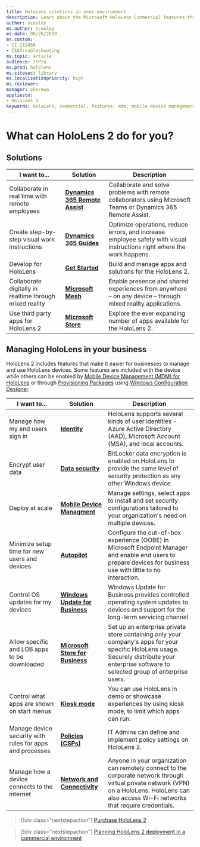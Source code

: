 ```yaml
---
title: HoloLens solutions in your environment
description: Learn about the Microsoft HoloLens Commercial features that make it easier for businesses to manage HoloLens devices. 
author: scooley
ms.author: scooley
ms.date: 08/26/2019
ms.custom: 
- CI 111456
- CSSTroubleshooting
ms.topic: article
audience: ITPro
ms.prod: hololens
ms.sitesec: library
ms.localizationpriority: high
ms.reviewer: 
manager: skerewa
appliesto:
- HoloLens 2
keywords: HoloLens, commercial, features, mdm, mobile device management, kiosk mode
---
```


# What can HoloLens 2 do for you?



## Solutions
| I want to... | Solution | Description |  
|---------| ------------|------------|
| Collaborate in real time with remote employees | [**Dynamics 365 Remote Assist**](https://dynamics.microsoft.com/mixed-reality/remote-assist/) | Collaborate and solve problems with remote collaborators using Microsoft Teams or Dynamics 365 Remote Assist. | 
| Create step-by-step visual work instructions | [**Dynamics 365 Guides**](https://dynamics.microsoft.com/mixed-reality/guides/capabilities/) | Optimize operations, reduce errors, and increase employee safety with visual instructions right where the work happens. |
| Develop for HoloLens | [**Get Started**](https://docs.microsoft.com/windows/mixed-reality/develop/unity/tutorials) | Build and manage apps and solutions for the HoloLens 2. |
| Collaborate digitally in realtime through mixed reality | [**Microsoft Mesh**](https://www.microsoft.com/mesh) | Enable presence and shared experiences from anywhere – on any device – through mixed reality applications. |
| Use third party apps for HoloLens 2 | [**Microsoft Store**](https://www.microsoft.com/store/collections/hlgettingstarted/hololens) | Explore the ever expanding number of apps available for the HoloLens 2.

## Managing HoloLens in your business
HoloLens 2 includes features that make it easier for businesses to manage and use HoloLens devices. Some features are included with the device while others can be enabled by [Mobile Device Management (MDM) for HoloLens](hololens-mdm-configure.md)  or through [Provisioning Packages](https://docs.microsoft.com/hololens/hololens-provisioning) using [Windows Configuration Designer](https://www.microsoft.com/store/productId/9NBLGGH4TX22).

| I want to... | Solution | Description |  
|---------| ------------|------------|
Manage how my end users sign in | [**Identity**](hololens-identity.md) | HoloLens supports several kinds of user identities - Azure Active Directory (AAD), Microsoft Account (MSA), and local accounts.  |
| Encrypt user data | [**Data security**](security-encryption-data-protection.md) | BitLocker data encryption is enabled on HoloLens to provide the same level of security protection as any other Windows device. | 
Deploy at scale | [**Mobile Device Managment**](hololens-mdm-configure.md) | Manage settings, select apps to install and set security configurations tailored to your organization's need on multiple devices. | 
|Minimize setup time for new users and devices | [**Autopilot**](hololens2-autopilot.md) | Configure the out-of-box experience (OOBE) in Microsoft Endpoint Manager and enable end users to prepare devices for business use with little to no interaction. |  
| Control OS updates for my devices | [**Windows Update for Business**](hololens-updates.md#managing-updates-by-using-windows-update-for-business) | Windows Update for Business provides controlled operating system updates to devices and support for the long-term servicing channel. |  
| Allow specific and LOB apps to be downloaded |[**Microsoft Store for Business**](app-deploy-overview.md) | Set up an enterprise private store containing only your company's apps for your specific HoloLens usage. Securely distribute your enterprise software to selected group of enterprise users. | 
| Control what apps are shown on start menus |[**Kiosk mode**](hololens-kiosk.md) |You can use HoloLens in demo or showcase experiences by using kiosk mode, to limit which apps can run.  
| Manage device security with rules for apps and processes | [**Policies (CSPs)**](hololens-csp-policy-overview.md) | IT Admins can define and implement policy settings on HoloLens 2. |  
| Manage how a device connects to the internet | [**Network and Connectivity**](hololens-certificates-network.md) |Anyone in your organization can remotely connect to the corporate network through virtual private network (VPN) on a HoloLens. HoloLens can also access Wi-Fi networks that require credentials. 

> [!div class="nextstepaction"]
> [Purchase HoloLens 2](https://www.microsoft.com/hololens/buy)

> [!div class="nextstepaction"]
>[Planning HoloLens 2 deployment in a commercial environment](hololens-core-components.md) 
